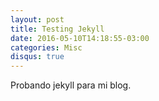 ```yaml
---
layout: post
title: Testing Jekyll
date: 2016-05-10T14:18:55-03:00
categories: Misc
disqus: true
---
```


Probando jekyll para mi blog.


